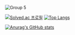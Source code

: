![Group 5](https://github.com/Ranranruo/Ranranruo/assets/123725521/26656087-d943-4674-98c6-5dff83427c3c)

[![Solved.ac
프로필](http://mazassumnida.wtf/api/generate_badge?boj=tlsalstjr58)](https://solved.ac/tlsalstjr58) 
[![Top Langs](https://github-readme-stats.vercel.app/api/top-langs/?username=Ranranruo&layout=compact&locale=kr)](https://github.com/anuraghazra/github-readme-stats)

[![Anurag's GitHub stats](https://github-readme-stats.vercel.app/api?username=Ranranruo&locale=kr&hide_progress=true&theme=onedark)](https://github.com/anuraghazra/github-readme-stats)

